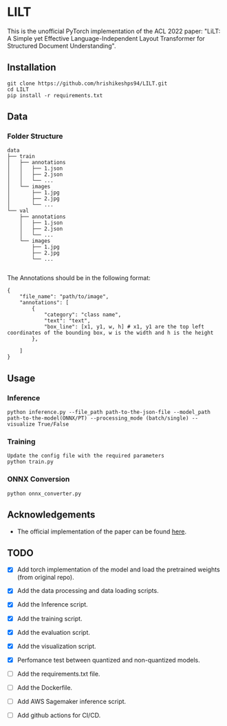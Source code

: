 # LILT
This is the unofficial PyTorch implementation of the ACL 2022 paper: "LiLT: A Simple yet Effective Language-Independent Layout Transformer for Structured Document Understanding".

## Installation
```
git clone https://github.com/hrishikeshps94/LILT.git
cd LILT
pip install -r requirements.txt
``` 

## Data

### Folder Structure
```
data
├── train
│   ├── annotations
│   │   ├── 1.json
│   │   ├── 2.json
│   │   └── ...
│   └── images
│       ├── 1.jpg
│       ├── 2.jpg
│       └── ...
└── val
    ├── annotations
    │   ├── 1.json
    │   ├── 2.json
    │   └── ...
    └── images
        ├── 1.jpg
        ├── 2.jpg
        └── ...


```
The Annotations should be in the following format:
```
{
    "file_name": "path/to/image",
    "annotations": [
        {
            "category": "class name",
            "text": "text",
            "box_line": [x1, y1, w, h] # x1, y1 are the top left coordinates of the bounding box, w is the width and h is the height
        },
       
    ]
}
```

## Usage
### Inference
```
python inference.py --file_path path-to-the-json-file --model_path path-to-the-model(ONNX/PT) --processing_mode (batch/single) --visualize True/False
```

### Training
```
Update the config file with the required parameters
python train.py
```

### ONNX Conversion
```
python onnx_converter.py
```

## Acknowledgements
- The official implementation of the paper can be found [here](https://github.com/jpwang/lilt).

## TODO
- [x] Add torch implementation of the model and load the pretrained weights (from original repo).
- [x] Add the data processing and data loading scripts.
- [x] Add the Inference script.
- [x] Add the training script.
- [x] Add the evaluation script.
- [x] Add the visualization script.
- [x] Perfomance test between quantized and non-quantized models.
- [ ] Add the requirements.txt file.
- [ ] Add the Dockerfile.
- [ ] Add AWS Sagemaker inference script.
- [ ] Add github actions for CI/CD.



